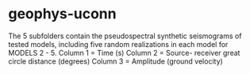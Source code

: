 # geophys-uconn
The 5 subfolders contain the pseudospectral synthetic seismograms of tested models, including five random realizations in each model for MODELS 2 - 5. 
Column 1 = Time (s)
Column 2 = Source- receiver great circle distance (degrees)
Column 3 = Amplitude (ground velocity)
